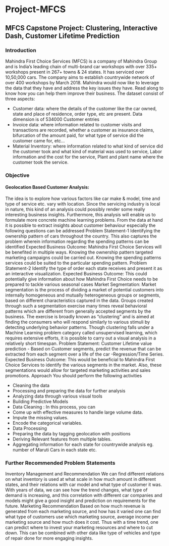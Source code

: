 # Project-MFCS
## MFCS Capstone Project: Clustering, Interactive Dash, Customer Lifetime Prediction


### Introduction

Mahindra First Choice Services (MFCS) is a company of Mahindra Group and is India’s leading chain of multi-brand car workshops with over 335+ workshops present in 267+ towns & 24 states. It has serviced over 10,50,000 cars. The company aims to establish countrywide network of over 400 workshops by March 2018.
Mahindra would now like to leverage the data that they have and address the key issues they have. Read along to know how you can help them improve their business.
The dataset consist of three aspects:
* Customer data: where the details of the customer like the car owned, state and place of residence, order type, etc are present. Data dimension is of 534000 Customer entries
* Invoice data: where information related to customer visits and transactions are recorded, whether a customer as insurance claims, bifurcation of the amount paid, for what type of service did the customer came for, etc…
* Material Inventory: where information related to what kind of service did the customer took and what kind of material was used to service, Labor information and the cost for the service, Plant and plant name where the customer took the service.


### Objective

#### Geolocation Based Customer Analysis:

The idea is to explore how various factors like car make & model, time and type of service etc. vary with location. Since the servicing industry is local in nature, this kind of an analysis could possibly render some really interesting business insights.
Furthermore, this analysis will enable us to formulate more concrete machine learning problems.
From the data at hand it is possible to extract insights about customer behaviour especially the following questions can be addressed
Problem Statement-1
Identifying the ownership pattern of cars throughout the country. This also captures the problem wherein information regarding the spending patterns can be identified Expected Business Outcome: Mahindra First Choice Services will be benefited in multiple ways. Knowing the ownership pattern targeted marketing campaigns could be carried out. Knowing the spending patterns services could be suited to the particular spending pattern.
Problem Statement-2
Identify the type of order each state receives and present it as an interactive visualization. Expected Business Outcome: This could potentially give information about how Mahindra First Choice needs to be prepared to tackle various seasonal cases
Market Segmentation:
Market segmentation is the process of dividing a market of potential customers into internally homogeneous and mutually heterogeneous groups or segments, based on different characteristics captured in the data. Groups created through such a segmentation exercise many times reveal behavioral patterns which are different from generally accepted segments by the business. The exercise is broadly known as “clustering” and is aimed at finding the consumers who will respond similarly to various stimuli by detecting underlying behavior patterns.
Though clustering falls under a Machine Learning problem category called unsupervised learning, which requires extensive efforts, it is possible to carry out a visual analysis in a relatively short timespan.
Problem Statement: Customer Lifetime value prediction - Based on Customer segments, predict the revenue that can be extracted from each segment over a life of the car -Regression/Time Series.
Expected Business Outcome: This would be beneficial to Mahindra First Choice Services to identify the various segments in the market. Also, these segmentations would allow for targeted marketing activities and sales promotions.
Approach
You should perform the following activities
* Cleaning the data
* Processing and preparing the data for further analysis
* Analyzing data through various visual tools
* Building Predictive Models
* Data Cleaning : In this process, you can
* Come up with effective measures to handle large volume data.
* Impute the missing values.
* Encode the categorical variables.
* Data Processing
* Preparing the data by tagging geolocation with positions
* Deriving Relevant features from multiple tables.
* Aggregating information for each state for countrywide analysis eg. number of Maruti Cars in each state etc.


### Further Recommended Problem Statements

Inventory Management and Recommendation
We can find different relations on what inventory is used at what scale in how much amount in different states, and their relations with car model and what type of customer it was. With years of data, we can see how the trend changes, what type of demand is increasing, and this correlation with different car companies and models might give a good insight and prediction on requirements for the future.
Marketing Recommendation
Based on how much revenue is generated from each marketing source, and how has it varied one can find what type of customers use which marketing source, average income per marketing source and how much does it cost. Thus with a time trend, one can predict where to invest your marketing resources and where to cut down. This can be combined with other data like type of vehicles and type of repair done for more engaging insights.




